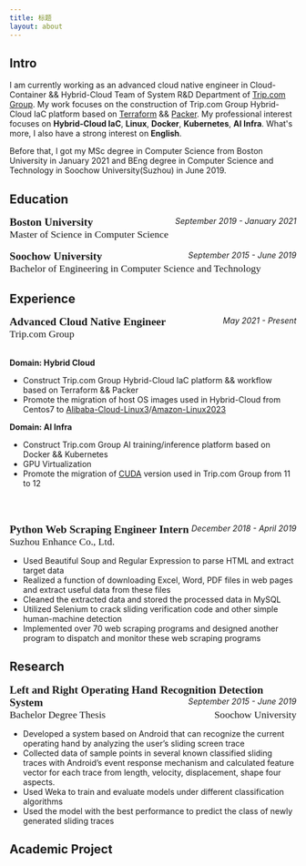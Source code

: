 ```yaml
---
title: 标题
layout: about
---
```


## Intro
I am currently working as an advanced cloud native engineer in Cloud-Container && Hybrid-Cloud Team of System R&D Department of [Trip.com Group](https://www.ctrip.com).
My work focuses on the construction of Trip.com Group Hybrid-Cloud IaC platform based on [Terraform](https://www.terraform.io/) && [Packer](https://www.packer.io/). My professional interest focuses on **Hybrid-Cloud IaC**, **Linux**, **Docker**, **Kubernetes**, **AI Infra**.
What's more, I also have a strong interest on **English**.

Before that, I got my MSc degree in Computer Science from Boston University in January 2021 and BEng degree in Computer Science and Technology in Soochow University(Suzhou) in June 2019.

## Education
<div><span style="font-family: Saira Extra Condensed,serif; font-weight: bolder; font-size: 1.2rem">Boston University</span><span style="float:right; font-style:italic">September 2019 - January 2021</span></div>
<div style="font-family: 'Times New Roman',sans-serif; font-size: 1.1rem">Master of Science in Computer Science</div>
<br/>
<div><span style="font-family: Saira Extra Condensed,serif; font-weight: bolder; font-size: 1.2rem">Soochow University</span><span style="float:right;font-style:italic">September 2015 - June 2019</span></div>
<div style="font-family: 'Times New Roman',sans-serif; font-size: 1.1rem">Bachelor of Engineering in Computer Science and Technology</div>

## Experience
<div><span style="font-family: Saira Extra Condensed,serif; font-weight: bolder; font-size: 1.2rem">Advanced Cloud Native Engineer</span><span style="float:right; font-style:italic">May 2021 - Present</span></div>
<div style="font-family: 'Times New Roman',sans-serif; font-size: 1.1rem">Trip.com Group</div>
<br/>

**Domain: Hybrid Cloud**
  + Construct Trip.com Group Hybrid-Cloud IaC platform && workflow based on Terraform && Packer
  + Promote the migration of host OS images used in Hybrid-Cloud from Centos7 to [Alibaba-Cloud-Linux3](https://www.alibabacloud.com/help/en/alinux/product-overview/alibaba-cloud-linux-overview)/[Amazon-Linux2023](https://aws.amazon.com/linux/amazon-linux-2023/)

**Domain: AI Infra**
  + Construct Trip.com Group AI training/inference platform based on Docker && Kubernetes
  + GPU Virtualization
  + Promote the migration of [CUDA](https://developer.nvidia.com/cuda-toolkit) version used in Trip.com Group from 11 to 12

<br/><br/>
<div><span style="font-family: Saira Extra Condensed,serif; font-weight: bolder; font-size: 1.2rem">Python Web Scraping Engineer Intern</span><span style="float:right; font-style:italic">December 2018 - April 2019</span></div>
<div style="font-family: 'Times New Roman',sans-serif; font-size: 1.1rem">Suzhou Enhance Co., Ltd.</div>

+ Used Beautiful Soup and Regular Expression to parse HTML and extract target data
+ Realized a function of downloading Excel, Word, PDF files in web pages and extract useful data from these files
+ Cleaned the extracted data and stored the processed data in MySQL
+ Utilized Selenium to crack sliding verification code and other simple human-machine detection
+ Implemented over 70 web scraping programs and designed another program to dispatch and monitor these web scraping programs

## Research
<div><span style="font-family: Saira Extra Condensed,serif; font-weight: bolder; font-size: 1.2rem">Left and Right Operating Hand Recognition Detection System</span><span style="float:right; font-style:italic">September 2015 - June 2019</span></div>
<div style="font-family: 'Times New Roman',sans-serif; font-size: 1.1rem">Bachelor Degree Thesis<span style="float:right">Soochow University</span></div>

+ Developed a system based on Android that can recognize the current operating hand by analyzing the user’s sliding screen trace
+ Collected data of sample points in several known classified sliding traces with Android’s event response mechanism and calculated feature vector for each trace from length, velocity, displacement, shape four aspects.
+ Used Weka to train and evaluate models under different classification algorithms
+ Used the model with the best performance to predict the class of newly generated sliding traces

## Academic Project